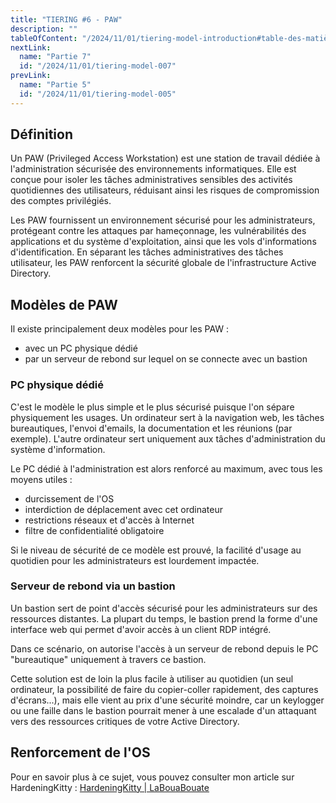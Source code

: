 ```yaml
---
title: "TIERING #6 - PAW"
description: ""
tableOfContent: "/2024/11/01/tiering-model-introduction#table-des-matières"
nextLink:
  name: "Partie 7"
  id: "/2024/11/01/tiering-model-007"
prevLink:
  name: "Partie 5"
  id: "/2024/11/01/tiering-model-005"
---
```


## Définition

Un PAW (Privileged Access Workstation) est une station de travail dédiée à l'administration sécurisée des environnements informatiques. Elle est conçue pour isoler les tâches administratives sensibles des activités quotidiennes des utilisateurs, réduisant ainsi les risques de compromission des comptes privilégiés.

Les PAW fournissent un environnement sécurisé pour les administrateurs, protégeant contre les attaques par hameçonnage, les vulnérabilités des applications et du système d'exploitation, ainsi que les vols d'informations d'identification. En séparant les tâches administratives des tâches utilisateur, les PAW renforcent la sécurité globale de l'infrastructure Active Directory.

## Modèles de PAW

Il existe principalement deux modèles pour les PAW :

- avec un PC physique dédié
- par un serveur de rebond sur lequel on se connecte avec un bastion

### PC physique dédié

C'est le modèle le plus simple et le plus sécurisé puisque l'on sépare physiquement les usages. Un ordinateur sert à la navigation web, les tâches bureautiques, l'envoi d'emails, la documentation et les réunions (par exemple). L'autre ordinateur sert uniquement aux tâches d'administration du système d'information.

Le PC dédié à l'administration est alors renforcé au maximum, avec tous les moyens utiles :

- durcissement de l'OS
- interdiction de déplacement avec cet ordinateur
- restrictions réseaux et d'accès à Internet
- filtre de confidentialité obligatoire

Si le niveau de sécurité de ce modèle est prouvé, la facilité d'usage au quotidien pour les administrateurs est lourdement impactée.

### Serveur de rebond via un bastion

Un bastion sert de point d'accès sécurisé pour les administrateurs sur des ressources distantes. La plupart du temps, le bastion prend la forme d'une interface web qui permet d'avoir accès à un client RDP intégré.

Dans ce scénario, on autorise l'accès à un serveur de rebond depuis le PC "bureautique" uniquement à travers ce bastion.

Cette solution est de loin la plus facile à utiliser au quotidien (un seul ordinateur, la possibilité de faire du copier-coller rapidement, des captures d'écrans...), mais elle vient au prix d'une sécurité moindre, car un keylogger ou une faille dans le bastion pourrait mener à une escalade d'un attaquant vers des ressources critiques de votre Active Directory.

## Renforcement de l'OS

Pour en savoir plus à ce sujet, vous pouvez consulter mon article sur HardeningKitty : [HardeningKitty \| LaBouaBouate](/2024/07/17/hardening-kitty)